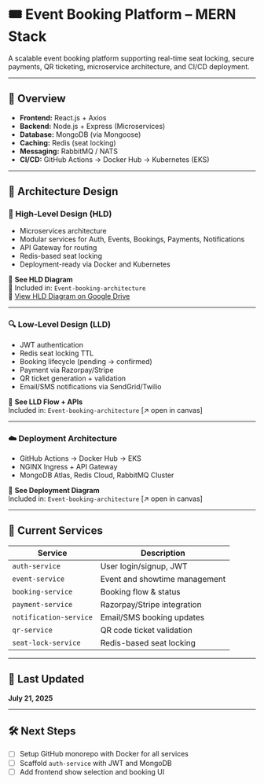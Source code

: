 # 🎟️ Event Booking Platform – MERN Stack

A scalable event booking platform supporting real-time seat locking, secure payments, QR ticketing, microservice architecture, and CI/CD deployment.

---

## 🚀 Overview

- **Frontend:** React.js + Axios
- **Backend:** Node.js + Express (Microservices)
- **Database:** MongoDB (via Mongoose)
- **Caching:** Redis (seat locking)
- **Messaging:** RabbitMQ / NATS
- **CI/CD:** GitHub Actions → Docker Hub → Kubernetes (EKS)

---

## 📐 Architecture Design

### 🧱 High-Level Design (HLD)

- Microservices architecture
- Modular services for Auth, Events, Bookings, Payments, Notifications
- API Gateway for routing
- Redis-based seat locking
- Deployment-ready via Docker and Kubernetes

📎 **See HLD Diagram**  
📎 Included in: `Event-booking-architecture`  
🔗 [View HLD Diagram on Google Drive](https://docs.google.com/document/d/1vSIqoUuFwr4OREgVM6hKahGdrzXW1R2g3QOUYV5d6X8/edit?usp=sharing)

---

### 🔍 Low-Level Design (LLD)

- JWT authentication
- Redis seat locking TTL
- Booking lifecycle (pending → confirmed)
- Payment via Razorpay/Stripe
- QR ticket generation + validation
- Email/SMS notifications via SendGrid/Twilio

📎 **See LLD Flow + APIs**  
Included in: `Event-booking-architecture` [↗️ open in canvas]

---

### ☁️ Deployment Architecture

- GitHub Actions → Docker Hub → EKS
- NGINX Ingress + API Gateway
- MongoDB Atlas, Redis Cloud, RabbitMQ Cluster

📎 **See Deployment Diagram**  
Included in: `Event-booking-architecture` [↗️ open in canvas]

---

## 📂 Current Services

| Service               | Description                    |
|-----------------------|--------------------------------|
| `auth-service`        | User login/signup, JWT         |
| `event-service`       | Event and showtime management  |
| `booking-service`     | Booking flow & status          |
| `payment-service`     | Razorpay/Stripe integration    |
| `notification-service`| Email/SMS booking updates      |
| `qr-service`          | QR code ticket validation      |
| `seat-lock-service`   | Redis-based seat locking       |

---

## 📅 Last Updated

**July 21, 2025**

---

## 🛠️ Next Steps

- [ ] Setup GitHub monorepo with Docker for all services
- [ ] Scaffold `auth-service` with JWT and MongoDB
- [ ] Add frontend show selection and booking UI
